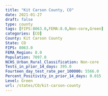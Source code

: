 ```yaml
---
title: "Kit Carson County, CO"
date: 2021-01-27
draft: false
type: county
tags: [FIPS:8063.0,FEMA:8.0,Non-core,Green]
categories: [CO]
County: Kit Carson County
State: CO
FIPS: 8063.0
FEMA_Region: 8.0
Population: 7097.0
NCHS_Urban_Rural_Classification: Non-core
Tests_in_prior_14_days: 395.0
Fourteen_day_test_rate_per_100000: 5566.0
Percent_Positivity_in_prior_14_days: 0.015
Level: Green
url: /states/CO/kit-carson-county
---
```



